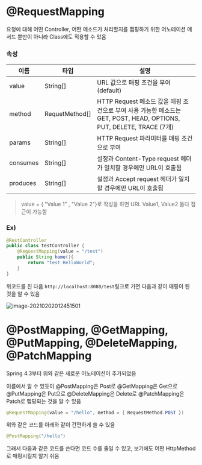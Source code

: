 # @RequestMapping

요청에 대해 어떤 Controller, 어떤 메소드가 처리할지를 맵핑하기 위한 어노테이션
메서드 뿐만이 아니라 Class에도 적용할 수 있음

### 속성

| **이름** | **타입**       | **설명**                                                     |
| -------- | -------------- | ------------------------------------------------------------ |
| value    | String[]       | URL 값으로 매핑 조건을 부여 (default)                        |
| method   | RequetMethod[] | HTTP Request 메소드 값을 매핑 조건으로 부여 사용 가능한 메소드는 GET, POST, HEAD, OPTIONS, PUT, DELETE, TRACE (7개) |
| params   | String[]       | HTTP Request 파라미터를 매핑 조건으로 부여                   |
| consumes | String[]       | 설정과 Content-Type request 헤더가 일치할 경우에만 URL이 호출됨 |
| produces | String[]       | 설정과 Accept request 헤더가 일치할 경우에만 URL이 호출됨    |

> value = { "Value 1" , "Value 2"}로 작성을 하면 URL Value1, Value2 둘다 접근이 가능함

### Ex)

```java
@RestController
public class testController {
    @RequestMapping(value = "/test")
    public String home(){
        return "test HelloWorld";
    }
}
```

위코드를 친 다음 `http://localhost:8080/test`링크로 가면 다음과 같이 매핑이 된 것을 알 수 있음

![image-20210202012451501](C:\Users\user\AppData\Roaming\Typora\typora-user-images\image-20210202012451501.png)

# @PostMapping, @GetMapping, @PutMapping, @DeleteMapping, @PatchMapping

Spring 4.3부터 위와 같은 새로운 어노테이션이 추가되었음

이름에서 알 수 있듯이 
@PostMapping은 Post로
@GetMapping은 Get으로
@PutMapping은 Put으로
@DeleteMapping은 Delete로
@PatchMapping은 Patch로 맵핑되는 것을 알 수 있음

```java
@RequestMapping(value = "/hello", method = { RequestMethod.POST })
```

위와 같은 코드를 아래와 같이 간편하게 쓸 수 있음

```java
@PostMapping("/hello")
```

그래서 다음과 같은 코드를 쓴다면 코드 수를 줄일 수 있고, 보기에도 어떤 HttpMethod로 매핑시킬지 알기 쉬움